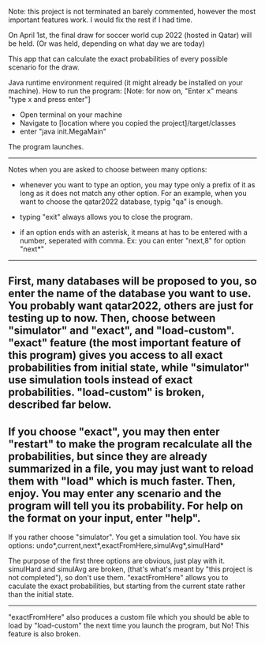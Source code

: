 Note: this project is not terminated an barely commented, however the most important features work. I would fix the rest if I had time.

On April 1st, the final draw for soccer world cup 2022 (hosted in Qatar) will be held. (Or was held, depending on what day we are today)

This app that can calculate the exact probabilities of every possible scenario for the draw.

Java runtime environment required (it might already be installed on your machine). How to run the program: [Note: for now on, "Enter x" means "type x and press enter"]

 - Open terminal on your machine
 - Navigate to [location where you copied the project]/target/classes
 - enter "java init.MegaMain"

The program launches.


---------

Notes when you are asked to choose between many options:

- whenever you want to type an option, you may type only a prefix of it as long as it does not match any other option. For an example, when you want to choose the qatar2022 database, typig "qa" is enough.

- typing "exit" always allows you to close the program.

- if an option ends with an asterisk, it means at has to be entered with a number, seperated with comma. Ex: you can enter "next,8" for option "next\*"

--------
First, many databases will be proposed to you, so enter the name of the database you want to use. You probably want qatar2022, others are just for testing up to now.
Then, choose between "simulator" and "exact", and "load-custom". "exact" feature (the most important feature of this program) gives you access to all exact probabilities from initial state, while "simulator" use simulation tools instead of exact probabilities. "load-custom" is broken, described far below.
--------
If you choose "exact", you may then enter "restart" to make the program recalculate all the probabilities, but since they are already summarized in a file, you may just want to reload them with "load" which is much faster.
Then, enjoy. You may enter any scenario and the program will tell you its probability. For help on the format on your input, enter "help".
--------

If you rather choose "simulator". You get a simulation tool. You have six options: undo\*,current,next\*,exactFromHere,simulAvg\*,simulHard\*

The purpose of the first three options are obvious, just play with it. simulHard and simulAvg are broken, (that's what's meant by "this project is not completed"), so don't use them. "exactFromHere" allows you to caculate the  exact probabilities, but starting from the current state rather than the initial state.

--------

"exactFromHere" also produces a custom file which you should be able to load by "load-custom" the next time you launch the program, but No! This feature is also broken.



